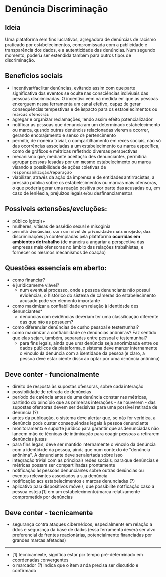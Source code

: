 # Denúncia Discriminação

## Ideia
Uma plataforma sem fins lucrativos, agregadora de denúncias de racismo praticado por estabelecimentos, compromissada com a publicidade e transparência dos dados, e a autenticidade das denúncias. Num segundo momento, poderia ser estendida também para outros tipos de discriminação.

## Benefícios sociais
- incentivar/facilitar denúncias, evitando assim com que parte significativa dos eventos se oculte nas consciências indiviuais das pessoas discriminadas. O incentivo vem na medida em que as pessoas enxerguem nessa ferramenta um canal efetivo, capaz de gerar consequências tempestivas e de impacto para os estabelecimentos ou marcas ofensoras
- agregar e organizar reclamações, tendo assim efeito potencializador
- notificar as pessoas que denunciaram um determinado estabelecimento ou marca, quando outras denúncias relacionadas vierem a ocorrer, gerando encorajamento e senso de pertencimento
- permitir, de maneira trivial, o compartilhamento em redes sociais, não só das ocorrências associadas a um estabelecimento ou marca específica, como de gráficos e métricas refletindo diversas perspectivas
- mecanismo que, mediante aceitação des denunciantes, permitiria agrupar pessoas lesadas por um mesmo estabelecimento ou marca visando a possibilidade de ações coletivas de responsabilização/reparação
- viabilizar, através da ação da imprensa e de entidades antirracistas, a pressão pública sobre os estabelecimentos ou marcas mais ofensoras, o que poderia gerar uma reação positiva por parte das acusadas ou, em caso de leniência, prejuízos legais e/ou desfinanciamentos

## Possíveis extensões/evoluções:
- público lgbtqia+
- mulheres, vítimas de assédio sexual e misoginia
- permitir denúncias, com um nível de privacidade mais arrojado, das discriminações já contempladas pela plataforma **ocorridas em ambientes de trabalho** (de maneira a angariar a perspectiva das empresas mais ofensoras no âmbito das relações trabalhistas, e fornecer os mesmos mecanismos de coação)

## Questões essenciais em aberto:
- como financiar?
- é juridicamente viável?
    - num eventual processo, onde a pessoa denunciante não possui evidências, o histórico do sistema de câmeras do estabelecimento acusado pode ser elemento importante
- como maximizar a confiabilidade em relação à identidade des denunciantes?
    - denúncias com evidências deveriam ter uma classificação diferente das que não as possuem?
- como diferenciar denúncias de cunho pessoal e testemunhal?
- como maximizar a confiabilidade de denúncias anônimas? Faz sentido que elas sejam, também, separadas entre pessoal e testemunhal?
    - para fins legais, ainda que uma denúncia seja anonimizada entre os dados públicos da plataforma, o sistema deve manter internamente o vínculo da denúncia com a identidade da pessoa (e claro, a pessoa deve estar ciente disso ao optar por uma denúncia anônima)

## Deve conter - funcionalmente
- direito de resposta às supostas ofensoras, sobre cada interação
- possibilidade de retirada de denúncias
- período de carência antes de uma denúncia constar nas métricas, partindo do princípio que as primeiras interações - se houverem - das supostas ofensoras devem ser decisivas para uma possível retirada de denúncia (?)
- antes da publicação, o sistema deve alertar que, se não for verídica, a denúncia pode custar consequências legais à pessoa denunciante
- monitoramento e suporte jurídico para garantir que as denunciadas não lancem mão de técnicas de intimidação para coagir pessoas a retirarem denúncias justas
- para fins legais, deve ser mantido internamente o vínculo da denúncia com a identidade da pessoa, ainda que num contexto de "denúncia anônima". A denunciante deve ser alertada sobre isso
- integração trivial com as principais redes sociais, para que denúncias e métricas possam ser compartilhadas prontamente
- notificação às pessoas denunciantes sobre outras denúncias ou eventos relevantes associados a sua denúncia
- notificação aos estabelecimentos e marcas denunciadas (?)
- aplicativo para dispositivos móveis, que possibilite notificação caso a pessoa esteja [1] em um estabelecimento/marca relativamente comprometido por denúncias

## Deve conter - tecnicamente
- segurança contra ataques cibernéticos, especialmente em relação a ddos e segurança da base de dados (essa ferramenta deverá ser alvo preferencial de frentes reacionárias, potencialmente financiadas por grandes marcas afetadas)

---

- [1] tecnicamente, significa estar por tempo pré-determinado em coordenadas convergentes
- o marcador (?) indica que o item ainda precisa ser discutido e confirmado

